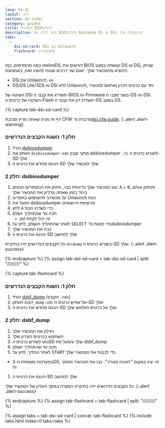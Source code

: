 ```yaml
---
lang: he-IL
layout: וויקי
section: ds-index
category: guides
title: השמירת BIOS/קרנל
description: כיצד לחלץ את BIOS/קרנל Nintendo DS או DSi מהקונסולה שלך
tabs:
  - 
    dsi-sd-card: DSi עם Unlaunch
    flashcard: פלאשקארט
---
```


כמה מהמדמים, כמו melonDS, דורשים את BIOS וקושחה במצב DS או DSi, שניתן להוציא מהמכשיר שלך. ישנם שני דרכים שונות להשיג זאת, באמצעות:
- DSi עם Unlaunch, או
- DS/DS Lite/3DS או DSi ללא Unlaunch, יחד עם כרטיס זיכרון מותאם למכשיר

השיטה של DSi תשדרג את קבצי ה-BIOS וה-Firmware בשני מצבי ה-DS וה-DSi. השיטה של כרטיס ה-Flash תשדרג רק את קבצי ה-DS במצב DS.

{% capture tab-dsi-sd-card %}

דף זה מניח שאתה מריץ סביבת CFW עדכנית מ־[dsi.cfw.guide](https://dsi.cfw.guide).
{:.alert .alert-warning}

### חלק 1: השגת הקבצים הנדרשים

1. הורד [dsibiosdumper](https://melonds.kuribo64.net/downloads/dsibiosdumper.7z)
1. העתק את `dsibiosdumper.nds` מתוך קובץ dsibiosdumper `.7z` לשורש כרטיס ה-SD שלך
1. הכנס מחדש את כרטיס ה-SD שלך למכשיר שלך

### חלק 2: dsibiosdumper
1. עם המכשיר שלך כדיווחת כבוי, החזק את הכפתורים הבאים: <kbd class="face">A</kbd> + <kbd class="face">B</kbd>, ותחזוק אותם ביחד בזמן שאתה מדליק את המכשיר שלך
1. על מכשירך להשתמש בתפריט Unlaunch כעת
1. הפעל את dsibiosdumper מרשימת היישומים
1. לחץ <kbd class="face">A</kbd> כדי לשדרג הכול
1. חכה עד שהתהליך יושלם
    - זה יכול לקחת זמן
1. לאחר שהתהליך הושלם, לחץ על <kbd>SELECT</kbd> כדי לצאת מ־dsibiosdumper
1. כבה את המכשיר שלך
1. הכנס את כרטיס ה-SD שלך למחשב

כל הקבצים הנדרשים יהיו בתיקיית `dsidump` בשורש כרטיס ה-SD שלך.
{:.alert .alert-success}

{% endcapture %}
{% assign tab-dsi-sd-card = tab-dsi-sd-card | split: "////////" %}

{% capture tab-flashcard %}

### חלק 1: השגת הקבצים הנדרשים

1. הורד [dsbf_dump](https://github.com/DS-Homebrew/dsbf_dump/releases/latest) (הקובץ `.nds`)
1. העתק `dsbf_dump.nds` אל שורש כרטיס ה-SD שלך
1. הכנס מחדש את כרטיס ה-SD שלך אל כרטיס הפלאש שלך

### חלק 2: dsbf_dump
1. הדלק את המכשיר שלך
1. השתמש בכרטיס הזכרון שלך
1. נווט לשורש כרטיס הSD שלך והפעל את dsbf_dump
1. חכה עד שהתהליך יושלם
1. לאחר ההליך, לחץ על <kbd>START</kbd> כדי לכבות את המכשיר שלך
  - במערכות משפחת ה-3DS, זה יציג במקום ״תוכנה סגורה״. כבו את המכשיר ממסך זה
1. הכנס את כרטיס ה-SD שלך למחשב

כל הקבצים הדרושים יהיו בתיקייה המצויה במסך העליון של המכשיר שלך.
{:.alert .alert-success}

{% endcapture %}
{% assign tab-flashcard = tab-flashcard | split: "////////" %}

{% assign tabs = tab-dsi-sd-card | concat: tab-flashcard %}
{% include tabs.html index=0 tabs=tabs %}
